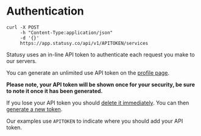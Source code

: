 # Authentication

```
curl -X POST
     -h "Content-Type:application/json"
     -d '{}'
     https://app.statusy.co/api/v1/APITOKEN/services
```

Statusy uses an in-line API token to authenticate each request you make to our
servers.

You can generate an unlimited use API token on the [profile page](https://app.statusy.co/profile).

**Please note, your API token will be shown once for your security, be sure to note it
once it has been generated.**

If you lose your API token you should [delete it immediately](https://app.statusy.co/profile/deactivate_api_token).
You can then [generate a new token](https://app.statusy.co/profile/generate_api_token).

<aside class="notice">
Our examples use <code>APITOKEN</code> to indicate where you should add your API token.
</aside>
